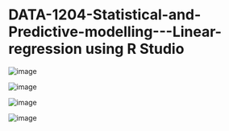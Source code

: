 # DATA-1204-Statistical-and-Predictive-modelling---Linear-regression using R Studio

![image](https://github.com/user-attachments/assets/f8ce4e6e-6e87-4264-a2af-06e5c008c60d)

![image](https://github.com/user-attachments/assets/ccb17e88-4c61-4f65-9cc2-d8b09abdc4aa)

![image](https://github.com/user-attachments/assets/916f5d92-0520-423b-a545-09c570f6785c)

![image](https://github.com/user-attachments/assets/d6750439-9897-4946-9d12-5883cbbc1dd3)

